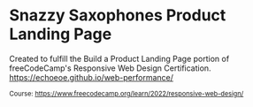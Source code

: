 # Snazzy Saxophones Product Landing Page
  
Created to fulfill the Build a Product Landing Page portion of freeCodeCamp's Responsive Web Design Certification.  
https://echoeoe.github.io/web-performance/  
  
<sub>Course: https://www.freecodecamp.org/learn/2022/responsive-web-design/
</sub>
